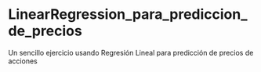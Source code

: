 # LinearRegression_para_prediccion_de_precios
Un sencillo ejercicio usando Regresión Lineal para predicción de precios de acciones
